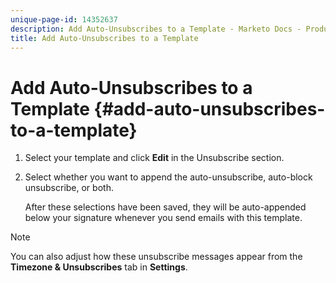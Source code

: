 ```yaml
---
unique-page-id: 14352637
description: Add Auto-Unsubscribes to a Template - Marketo Docs - Product Documentation
title: Add Auto-Unsubscribes to a Template
---
```


# Add Auto-Unsubscribes to a Template {#add-auto-unsubscribes-to-a-template}

1. Select your template and click **Edit** in the Unsubscribe section.

1. Select whether you want to append the auto-unsubscribe, auto-block unsubscribe, or both.

   After these selections have been saved, they will be auto-appended below your signature whenever you send emails with this template.

>[!NOTE]
>
>You can also adjust how these unsubscribe messages appear from the **Timezone & Unsubscribes** tab in **Settings**.
